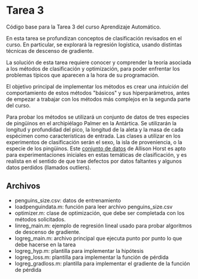 # Tarea 3

Código base para la Tarea 3 del curso Aprendizaje Automático.

En esta tarea se profundizan conceptos de clasificación revisados en el curso. En particular, se explorará la regresión logística, usando distintas técnicas de descenso de gradiente. 

La solución de esta tarea requiere conocer y comprender la teoría asociada a los métodos de clasificación y optimización, para poder enfrentar los problemas típicos que aparecen a la hora de su programación.

El objetivo principal de implementar los métodos es crear una _intuición_ del comportamiento de estos métodos "básicos" y sus 
hiperparámetros, antes de empezar a trabajar con los métodos más complejos en la segunda parte del curso.

Para probar los métodos se utilizará un conjunto de datos de tres especies de pingüinos en el archipiélago Palmer en la Antártica.  Se utilizarán la longitud y profundidad del pico, la longitud de la aleta y la masa de cada espécimen como características de entrada.  Las clases a utilizar en los experimentos de clasificación serán el sexo, la isla de proveniencia, o la especie de los pingüinos.  Este <a href="https://www.kaggle.com/parulpandey/penguin-dataset-the-new-iris/data">conjunto de datos</a> de Allison Horst es apto para experimentaciones iniciales en estas temáticas de clasificación, y es realista en el sentido de que trae defectos por datos faltantes y algunos datos perdidos (llamados outliers).

## Archivos

- penguins_size.csv: datos de entrenamiento
- loadpenguindata.m: función para leer archivo penguins_size.csv
- optimizer.m: clase de optimización, que debe ser completada con los métodos solicitados.
- linreg_main.m: ejemplo de regresión lineal usado para probar algoritmos de descenso de gradiente.
- logreg_main.m: archivo principal que ejecuta punto por punto lo que debe hacerse en la tarea
- logreg_hyp.m: plantilla para implementar la hipótesis
- logreg_loss.m: plantilla para implementar la función de pérdida
- logreg_gradloss.m: plantilla para implementar el gradiente de la función de pérdida

